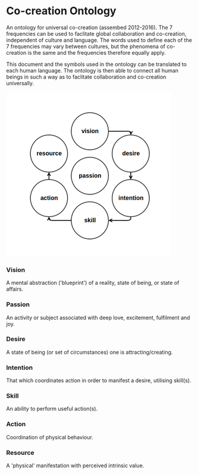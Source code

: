 # Co-creation Ontology

An ontology for universal co-creation (assembed 2012-2016). The 7 frequencies can be used to faclitate global collaboration and co-creation, independent of culture and language. The words used to define each of the 7 frequencies may vary between cultures, but the phenomena of co-creation is the same and the frequencies therefore equally apply.

This document and the symbols used in the ontology can be translated to each human language. The ontology is then able to connect all human beings in such a way as to faclitate collaboration and co-creation universally.

![](https://raw.githubusercontent.com/chrislarcombe/cocreation-ontology/master/cocreationfrequencies.png)

### Vision

A mental abstraction ('blueprint') of a reality, state of being, or state of affairs.

### Passion

An activity or subject associated with deep love, excitement, fulfilment and joy.

### Desire

A state of being (or set of circumstances) one is attracting/creating. 

### Intention

That which coordinates action in order to manifest a desire, utilising skill(s).

### Skill

An ability to perform useful action(s).

### Action

Coordination of physical behaviour.

### Resource

A 'physical' manifestation with perceived intrinsic value.

